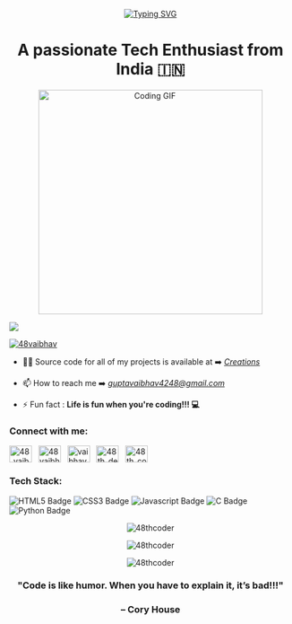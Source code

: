 <p align="center">
<a href="https://git.io/typing-svg"><img src="https://readme-typing-svg.demolab.com?font=Anton&size=38&pause=1000&color=F7F400&center=true&vCenter=true&width=460&height=80&lines=%F0%9F%91%8B%F0%9F%8F%BB+Hii%2C+Myself+VAIBHAV+GUPTA" alt="Typing SVG" /></a>
</p>
<h1 align="center">A passionate Tech Enthusiast from India 🇮🇳</h1>

<p align="center">
  <img src="https://media.giphy.com/media/Y4ak9Ki2GZCbJxAnJD/giphy.gif" alt="Coding GIF" width="400"/>
</p>

<a href="https://visitcount.itsvg.in">
  <img src="https://visitcount.itsvg.in/api?id=48thCoder&label=Profile%20Views&color=378784&icon=0&pretty=true" />
</a>

<p align="left"> <a href="https://www.linkedin.com/in/48vaibhav" target="blank"><img src="https://img.shields.io/badge/-Let's Connect @48vaibhav-blue?style=for-the-badge&logo=linkedin&logoColor=white" alt="48vaibhav" /></a>
</p>

- 👨‍💻 Source code for all of my projects is available at ➡️ [*Creations*](https://github.com/48thCoder?tab=repositories)

- 📫 How to reach me ➡️ *guptavaibhav4248@gmail.com*

- ⚡ Fun fact : **Life is fun when you're coding!!! 💻**

<h3 align="left">Connect with me:</h3>
<p align="left">
<a href="https://twitter.com/48_vaibhav_" target="blank"><img align="center" src="https://raw.githubusercontent.com/rahuldkjain/github-profile-readme-generator/master/src/images/icons/Social/twitter.svg" alt="48_vaibhav_" height="30" width="40" /></a>
&nbsp;
<a href="https://linkedin.com/in/48vaibhav" target="blank"><img align="center" src="https://raw.githubusercontent.com/rahuldkjain/github-profile-readme-generator/master/src/images/icons/Social/linked-in-alt.svg" alt="48vaibhav" height="30" width="40" /></a>
&nbsp;
<a href="https://instagram.com/vaibhav.4_8" target="blank"><img align="center" src="https://raw.githubusercontent.com/rahuldkjain/github-profile-readme-generator/master/src/images/icons/Social/instagram.svg" alt="vaibhav.4_8" height="30" width="40" /></a>
&nbsp;
<a href="https://www.hackerrank.com/48th_developer" target="blank"><img align="center" src="https://raw.githubusercontent.com/rahuldkjain/github-profile-readme-generator/master/src/images/icons/Social/hackerrank.svg" alt="48th_developer" height="30" width="40" /></a>
&nbsp;
<a href="https://www.leetcode.com/48th_coder" target="blank"><img align="center" src="https://raw.githubusercontent.com/rahuldkjain/github-profile-readme-generator/master/src/images/icons/Social/leet-code.svg" alt="48th_coder" height="30" width="40" /></a>
</p>

<h3 align="left">Tech Stack:</h3>
<p align="left">
  <img src="https://img.shields.io/badge/HTML5-yellow?style=for-the-badge&logo=html5&logoColor=white" alt="HTML5 Badge"/>
  <img src="https://img.shields.io/badge/CSS3-339933?style=for-the-badge&logo=css3&logoColor=white" alt="CSS3 Badge"/>
  <img src="https://img.shields.io/badge/Javascript-red?style=for-the-badge&logo=javascript&logoColor=white" alt="Javascript Badge"/>
  <img src="https://img.shields.io/badge/C Programming-61DAFB?style=for-the-badge&logo=c&logoColor=white" alt="C Badge"/>
  <img src="https://img.shields.io/badge/Python-3776AB?style=for-the-badge&logo=python&logoColor=white" alt="Python Badge"/>
</p>


<p align="center">
  <img src="https://github-readme-stats.vercel.app/api/top-langs?username=48thcoder&show_icons=true&locale=en&layout=compact" alt="48thcoder" />
</p>

<p align="center">
  <img src="https://github-readme-stats.vercel.app/api?username=48thcoder&show_icons=true&locale=en" alt="48thcoder" />
</p>

<p align="center">
  <img src="https://github-readme-streak-stats.herokuapp.com/?user=48thcoder&" alt="48thcoder" />
</p>


<h3 align="center">"Code is like humor. When you have to explain it, it’s bad!!!"</h3>
<h3 align="center">– Cory House</h3>
